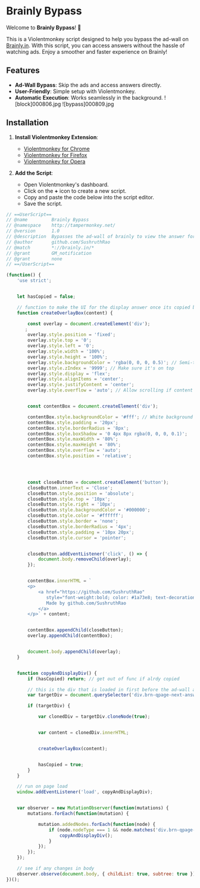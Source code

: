 # Brainly Bypass

Welcome to **Brainly Bypass**! 🚀

This is a Violentmonkey script designed to help you bypass the ad-wall on [Brainly.in](https://brainly.in). With this script, you can access answers without the hassle of watching ads. Enjoy a smoother and faster experience on Brainly!

## Features

- **Ad-Wall Bypass**: Skip the ads and access answers directly.
- **User-Friendly**: Simple setup with Violentmonkey.
- **Automatic Execution**: Works seamlessly in the background.
![block]000806.jpg
![bypass]000809.jpg

## Installation

1. **Install Violentmonkey Extension**:
   - [Violentmonkey for Chrome](https://chrome.google.com/webstore/detail/violentmonkey/dfhijheggngnibiblgkcejddjnmjemnl)
   - [Violentmonkey for Firefox](https://addons.mozilla.org/en-US/firefox/addon/violentmonkey/)
   - [Violentmonkey for Opera](https://addons.opera.com/en/extensions/details/violentmonkey/)

2. **Add the Script**:
   - Open Violentmonkey's dashboard.
   - Click on the **+** icon to create a new script.
   - Copy and paste the code below into the script editor.
   - Save the script.

```javascript
// ==UserScript==
// @name         Brainly Bypass
// @namespace    http://tampermonkey.net/
// @version      1.0
// @description  Bypasses the ad-wall of brainly to view the answer for free !
// @author       github.com/SushruthRao
// @match        *://brainly.in/*
// @grant        GM_notification
// @grant        none
// ==/UserScript==

(function() {
    'use strict';


    let hasCopied = false;

    // function to make the UI for the display answer once its copied by the copy function
    function createOverlayBox(content) {

        const overlay = document.createElement('div');
       ;
        overlay.style.position = 'fixed';
        overlay.style.top = '0';
        overlay.style.left = '0';
        overlay.style.width = '100%';
        overlay.style.height = '100%';
        overlay.style.backgroundColor = 'rgba(0, 0, 0, 0.5)'; // Semi-transparent background
        overlay.style.zIndex = '9999'; // Make sure it's on top
        overlay.style.display = 'flex';
        overlay.style.alignItems = 'center';
        overlay.style.justifyContent = 'center';
        overlay.style.overflow = 'auto'; // Allow scrolling if content is too large


        const contentBox = document.createElement('div');

        contentBox.style.backgroundColor = '#fff'; // White background for the content box
        contentBox.style.padding = '20px';
        contentBox.style.borderRadius = '8px';
        contentBox.style.boxShadow = '0 4px 8px rgba(0, 0, 0, 0.1)';
        contentBox.style.maxWidth = '80%';
        contentBox.style.maxHeight = '80%';
        contentBox.style.overflow = 'auto';
        contentBox.style.position = 'relative';




        const closeButton = document.createElement('button');
        closeButton.innerText = 'Close';
        closeButton.style.position = 'absolute';
        closeButton.style.top = '10px';
        closeButton.style.right = '10px';
        closeButton.style.backgroundColor = '#000000';
        closeButton.style.color = '#ffffff';
        closeButton.style.border = 'none';
        closeButton.style.borderRadius = '4px';
        closeButton.style.padding = '10px 20px';
        closeButton.style.cursor = 'pointer';


        closeButton.addEventListener('click', () => {
            document.body.removeChild(overlay);
        });


        contentBox.innerHTML = `
        <p>
            <a href="https://github.com/SushruthRao"
               style="font-weight:bold; color: #1a73e8; text-decoration: none;">
               Made by github.com/SushruthRao
            </a>
        </p>` + content;


        contentBox.appendChild(closeButton);
        overlay.appendChild(contentBox);


        document.body.appendChild(overlay);
    }


    function copyAndDisplayDiv() {
        if (hasCopied) return; // get out of func if alrdy copied

        // this is the div that is loaded in first before the ad-wall adds a block to it
        var targetDiv = document.querySelector('div.brn-qpage-next-answer-box__content.js-answer-content-section');

        if (targetDiv) {

            var clonedDiv = targetDiv.cloneNode(true);


            var content = clonedDiv.innerHTML;


            createOverlayBox(content);


            hasCopied = true;
        }
    }

    // run on page load
    window.addEventListener('load', copyAndDisplayDiv);


    var observer = new MutationObserver(function(mutations) {
        mutations.forEach(function(mutation) {

            mutation.addedNodes.forEach(function(node) {
                if (node.nodeType === 1 && node.matches('div.brn-qpage-next-answer-box__content.js-answer-content-section')) {
                    copyAndDisplayDiv();
                }
            });
        });
    });

    // see if any changes in body
    observer.observe(document.body, { childList: true, subtree: true });
})();
